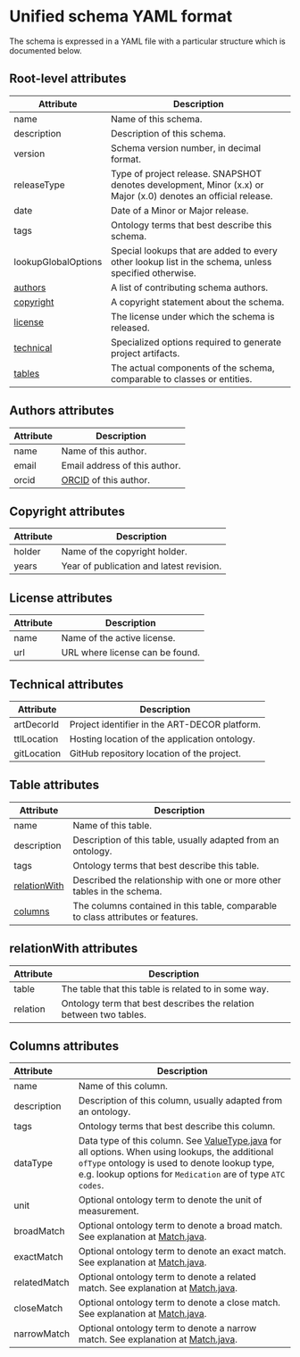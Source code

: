 # Unified schema YAML format

The schema is expressed in a YAML file with a particular structure which is documented below.

## Root-level attributes

| Attribute               | Description                                                                                                    |
|-------------------------|----------------------------------------------------------------------------------------------------------------|
| name                    | Name of this schema.                                                                                           |
| description             | Description of this schema.                                                                                    |
| version                 | Schema version number, in decimal format.                                                                      |
| releaseType             | Type of project release. SNAPSHOT denotes development, Minor (x.x) or Major (x.0) denotes an official release. |
| date                    | Date of a Minor or Major release.                                                                              |
| tags                    | Ontology terms that best describe this schema.                                                                 |
| lookupGlobalOptions     | Special lookups that are added to every other lookup list in the schema, unless specified otherwise.           |
| [authors](#authors)     | A list of contributing schema authors.                                                                         |
| [copyright](#copyright) | A copyright statement about the schema.                                                                        |
| [license](#license)     | The license under which the schema is released.                                                                |
| [technical](#technical) | Specialized options required to generate project artifacts.                                                    |
| [tables](#tables)       | The actual components of the schema, comparable to classes or entities.                                        |

## Authors attributes <a id='authors'></a>

| Attribute | Description                                 |
|-----------|---------------------------------------------|
| name      | Name of this author.                        |
| email     | Email address of this author.               |
| orcid     | [ORCID](https://orcid.org/) of this author. |

## Copyright attributes <a id='copyright'></a>

| Attribute | Description                              |
|-----------|------------------------------------------|
| holder    | Name of the copyright holder.            |
| years     | Year of publication and latest revision. |

## License attributes <a id='license'></a>

| Attribute | Description                     |
|-----------|---------------------------------|
| name      | Name of the active license.     |
| url       | URL where license can be found. |

## Technical attributes <a id='technical'></a>

| Attribute   | Description                                   |
|-------------|-----------------------------------------------|
| artDecorId  | Project identifier in the ART-DECOR platform. |
| ttlLocation | Hosting location of the application ontology. |
| gitLocation | GitHub repository location of the project.    |

## Table attributes <a id='tables'></a>

| Attribute                     | Description                                                                      |
|-------------------------------|----------------------------------------------------------------------------------|
| name                          | Name of this table.                                                              |
| description                   | Description of this table, usually adapted from an ontology.                     |
| tags                          | Ontology terms that best describe this table.                                    |
| [relationWith](#relationWith) | Described the relationship with one or more other tables in the schema.          |
| [columns](#columns)           | The columns contained in this table, comparable to class attributes or features. |

## relationWith attributes <a id='relationWith'></a>

| Attribute | Description                                                        |
|-----------|--------------------------------------------------------------------|
| table     | The table that this table is related to in some way.               |
| relation  | Ontology term that best describes the relation between two tables. |

## Columns attributes <a id='columns'></a>

| Attribute    | Description                                                                                                                                                                                                                                                                               |
|:-------------|-------------------------------------------------------------------------------------------------------------------------------------------------------------------------------------------------------------------------------------------------------------------------------------------|
| name         | Name of this column.                                                                                                                                                                                                                                                                      |
| description  | Description of this column, usually adapted from an ontology.                                                                                                                                                                                                                             |
| tags         | Ontology terms that best describe this column.                                                                                                                                                                                                                                            |
| dataType     | Data type of this column. See [ValueType.java](src/main/java/org/fairgenomes/generator/datastructures/ValueType.java) for all options. When using lookups, the additional `ofType` ontology is used to denote lookup type, e.g. lookup options for `Medication` are of type `ATC codes`.  |
| unit         | Optional ontology term to denote the unit of measurement.                                                                                                                                                                                                                                 |
| broadMatch   | Optional ontology term to denote a broad match. See explanation at [Match.java](src/main/java/org/fairgenomes/generator/datastructures/Match.java).                                                                                                                                       |
| exactMatch   | Optional ontology term to denote an exact match. See explanation at [Match.java](src/main/java/org/fairgenomes/generator/datastructures/Match.java).                                                                                                                                      |
| relatedMatch | Optional ontology term to denote a related match. See explanation at [Match.java](src/main/java/org/fairgenomes/generator/datastructures/Match.java).                                                                                                                                     |
| closeMatch   | Optional ontology term to denote a close match. See explanation at [Match.java](src/main/java/org/fairgenomes/generator/datastructures/Match.java).                                                                                                                                       |
| narrowMatch  | Optional ontology term to denote a narrow match. See explanation at [Match.java](src/main/java/org/fairgenomes/generator/datastructures/Match.java).                                                                                                                                      |
